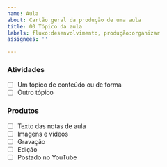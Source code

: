```yaml
---
name: Aula
about: Cartão geral da produção de uma aula
title: 00 Tópico da aula
labels: fluxo:desenvolvimento, produção:organizar
assignees: ''

---
```


### Atividades ###

- [ ] Um tópico de conteúdo ou de forma
- [ ] Outro tópico

### Produtos ###

- [ ] Texto das notas de aula
- [ ] Imagens e vídeos
- [ ] Gravação
- [ ] Edição
- [ ] Postado no YouTube
